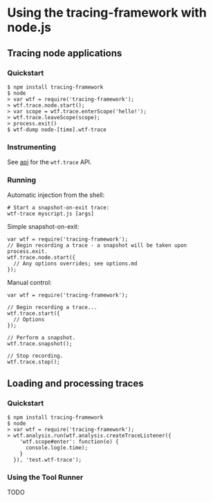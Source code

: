 # Using the tracing-framework with node.js

## Tracing node applications

### Quickstart

    $ npm install tracing-framework
    $ node
    > var wtf = require('tracing-framework');
    > wtf.trace.node.start();
    > var scope = wtf.trace.enterScope('hello!');
    > wtf.trace.leaveScope(scope);
    > process.exit()
    $ wtf-dump node-[time].wtf-trace

### Instrumenting

See [api](api.md) for the `wtf.trace` API.

### Running

Automatic injection from the shell:

    # Start a snapshot-on-exit trace:
    wtf-trace myscript.js [args]

Simple snapshot-on-exit:

    var wtf = require('tracing-framework');
    // Begin recording a trace - a snapshot will be taken upon process.exit.
    wtf.trace.node.start({
      // Any options overrides; see options.md
    });

Manual control:

    var wtf = require('tracing-framework');

    // Begin recording a trace...
    wtf.trace.start({
      // Options
    });

    // Perform a snapshot.
    wtf.trace.snapshot();

    // Stop recording.
    wtf.trace.stop();

## Loading and processing traces

### Quickstart

    $ npm install tracing-framework
    $ node
    > var wtf = require('tracing-framework');
    > wtf.analysis.run(wtf.analysis.createTraceListener({
        'wtf.scope#enter': function(e) {
          console.log(e.time);
        }
      }), 'test.wtf-trace');

### Using the Tool Runner

TODO
